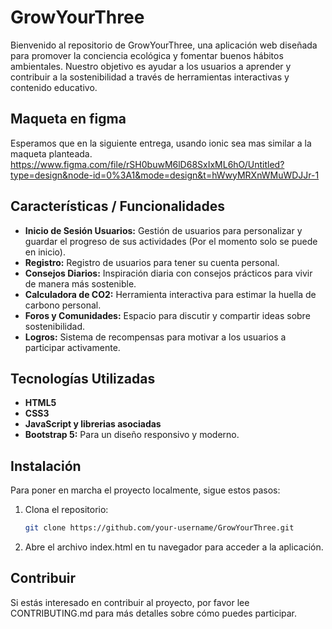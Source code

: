 # GrowYourThree

Bienvenido al repositorio de GrowYourThree, una aplicación web diseñada para promover la conciencia ecológica y fomentar buenos hábitos ambientales. Nuestro objetivo es ayudar a los usuarios a aprender y contribuir a la sostenibilidad a través de herramientas interactivas y contenido educativo.

## Maqueta en figma
Esperamos que en la siguiente entrega, usando ionic sea mas similar a la maqueta planteada.
https://www.figma.com/file/rSH0buwM6lD68SxIxML6hO/Untitled?type=design&node-id=0%3A1&mode=design&t=hWwyMRXnWMuWDJJr-1

## Características / Funcionalidades

- **Inicio de Sesión Usuarios:** Gestión de usuarios para personalizar y guardar el progreso de sus actividades (Por el momento solo se puede en inicio).
- **Registro:** Registro de usuarios para tener su cuenta personal.
- **Consejos Diarios:** Inspiración diaria con consejos prácticos para vivir de manera más sostenible.
- **Calculadora de CO2:** Herramienta interactiva para estimar la huella de carbono personal.
- **Foros y Comunidades:** Espacio para discutir y compartir ideas sobre sostenibilidad.
- **Logros:** Sistema de recompensas para motivar a los usuarios a participar activamente.

## Tecnologías Utilizadas

- **HTML5**
- **CSS3**
- **JavaScript y librerias asociadas** 
- **Bootstrap 5:** Para un diseño responsivo y moderno.


## Instalación

Para poner en marcha el proyecto localmente, sigue estos pasos:

1. Clona el repositorio:
   ```bash
   git clone https://github.com/your-username/GrowYourThree.git
2. Abre el archivo index.html en tu navegador para acceder a la aplicación.

## Contribuir
Si estás interesado en contribuir al proyecto, por favor lee CONTRIBUTING.md para más detalles sobre cómo puedes participar.





